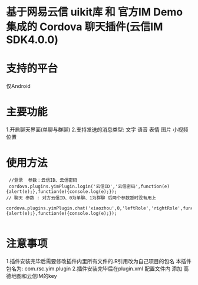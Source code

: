 # 基于网易云信 uikit库 和 官方IM Demo集成的 Cordova 聊天插件(云信IM SDK4.0.0)

# 支持的平台
 仅Android

# 主要功能
 1.开启聊天界面(单聊与群聊)
 2.支持发送的消息类型: 文字 语音 表情 图片 小视频 位置 

# 使用方法
```
 //登录  参数：云信ID、云信密码
 cordova.plugins.yimPlugin.login('云信ID','云信密码',function(e){alert(e);},function(e){console.log(e);});
// 聊天 参数 : 对方云信ID、0为单聊、1为群聊 后两个参数暂时没有用上 
 cordova.plugins.yimPlugin.chat('xiaozhou',0,'leftRole','rightRole',function(e){alert(e);},function(e){console.log(e);});
 
```
# 注意事项
 1.插件安装完毕后需要修改插件内里所有文件的.R引用改为自己项目的包名 本插件包名为: com.rsc.yim.plugin
 2.插件安装完毕后在plugin.xml 配置文件内 添加 高德地图和云信IM的key
 
